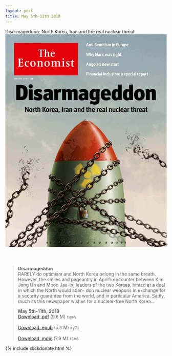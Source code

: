 ```yaml
---
layout: post
title: May 5th-11th 2018
---
```


<div class="message">
	Disarmageddon: North Korea, Iran and the real nuclear threat
</div>

<header class="xmas">
<div class="cover upload">
<img src="/public/img/the-economist/img_2018.05.05.jpg" />
</div>
</header>
<!--more-->

> **Disarmageddon** <br/>
RARELY do optimism and North Korea belong in the same breath. However, the
smiles and pageantry in April’s encounter between Kim Jong Un and Moon Jae-in, leaders of the two Koreas, hinted at a deal in which the North would aban-
don nuclear weapons in exchange for a security guarantee from the world, and in particular America. Sadly, much as this newspaper wishes for a nuclear-free North Korea...

> **May 5th-11th, 2018**<br/>
[Download .pdf](https://pan.baidu.com/s/17oBy2ZRer-Yd-xGe09pfxg) (9.6 M)
`tamh` <br/><br/>
[Download .epub](https://pan.baidu.com/s/1DyCZjy-MxYjs-8DPzw7F9g) (5.3 M)
`xy7i` <br/><br/>
[Download .mobi](https://pan.baidu.com/s/17ycT7ngXvP_0NH3zGFy8MQ) (7.9 M)
`t1m6`

{% include clickdonate.html %}
